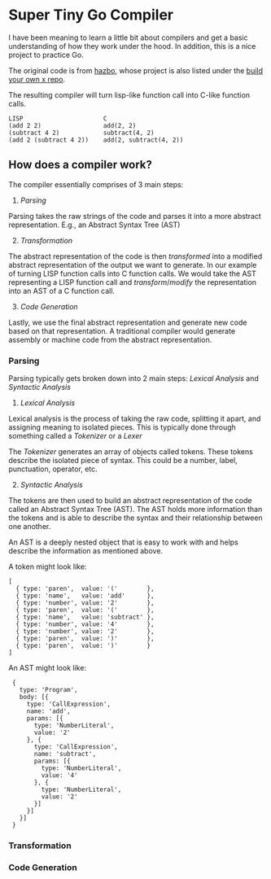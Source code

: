 # Super Tiny Go Compiler

I have been meaning to learn a little bit about compilers and get a basic understanding of how they work under the hood. In addition, this is a nice project to practice Go.

The original code is from [hazbo](https://github.com/hazbo/the-super-tiny-compiler), whose project is also listed under the [build your own x repo](https://github.com/codecrafters-io/build-your-own-x?tab=readme-ov-file#build-your-own-programming-language).

The resulting compiler will turn lisp-like function call into C-like function calls.
```
LISP                      C
(add 2 2)                 add(2, 2)
(subtract 4 2)            subtract(4, 2)
(add 2 (subtract 4 2))    add(2, subtract(4, 2))

```

## How does a compiler work?

The compiler essentially comprises of 3 main steps:
1. *Parsing* 

Parsing takes the raw strings of the code and parses it into a more abstract representation. E.g., an Abstract Syntax Tree (AST)

2. *Transformation*

The abstract representation of the code is then *transformed* into a modified abstract representation of the output we want to generate. In our example of turning LISP function calls into C function calls. We would take the AST representing a LISP function call and *transform*/*modify* the representation into an AST of a C function call. 

3. *Code Generation* 

Lastly, we use the final abstract representation and generate new code based on that representation. A traditional compiler would generate assembly or machine code from the abstract representation. 

### Parsing

Parsing typically gets broken down into 2 main steps: *Lexical Analysis* and *Syntactic Analysis*

1. *Lexical Analysis*

Lexical analysis is the process of taking the raw code, splitting it apart, and assigning meaning to isolated pieces. This is typically done through something called a *Tokenizer* or a *Lexer*

The *Tokenizer* generates an array of objects called tokens. These tokens describe the isolated piece of syntax. This could be a number, label, punctuation, operator, etc. 

2. *Syntactic Analysis*

The tokens are then used to build an abstract representation of the code called an Abstract Syntax Tree (AST). The AST holds more information than the tokens and is able to describe the syntax and their relationship between one another. 

An AST is a deeply nested object that is easy to work with and helps describe the information as mentioned above. 

A token might look like:
```
[
  { type: 'paren',  value: '('        },
  { type: 'name',   value: 'add'      },
  { type: 'number', value: '2'        },
  { type: 'paren',  value: '('        },
  { type: 'name',   value: 'subtract' },
  { type: 'number', value: '4'        },
  { type: 'number', value: '2'        },
  { type: 'paren',  value: ')'        },
  { type: 'paren',  value: ')'        }
]
```

An AST might look like:

```
 {
   type: 'Program',
   body: [{
     type: 'CallExpression',
     name: 'add',
     params: [{
       type: 'NumberLiteral',
       value: '2'
     }, {
       type: 'CallExpression',
       name: 'subtract',
       params: [{
         type: 'NumberLiteral',
         value: '4'
       }, {
         type: 'NumberLiteral',
         value: '2'
       }]
     }]
   }]
 }
```

### Transformation
### Code Generation





